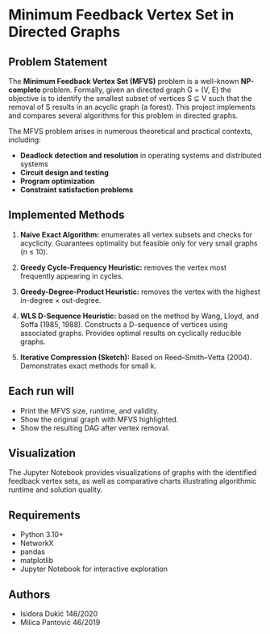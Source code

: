 # Minimum Feedback Vertex Set in Directed Graphs

## Problem Statement

The **Minimum Feedback Vertex Set (MFVS)** problem is a well-known **NP-complete** problem. Formally, given an directed graph G = (V, E) the objective is to identify the smallest subset of vertices S ⊆ V such that the removal of S results in an acyclic graph (a forest). This project implements and compares several algorithms for this problem in directed graphs.

The MFVS problem arises in numerous theoretical and practical contexts, including:

* **Deadlock detection and resolution** in operating systems and distributed systems
* **Circuit design and testing**
* **Program optimization**
* **Constraint satisfaction problems**


## Implemented Methods

1. **Naive Exact Algorithm:** enumerates all vertex subsets and checks for acyclicity. Guarantees optimality but feasible only for very small graphs (n ≤ 10).

2. **Greedy Cycle-Frequency Heuristic:** removes the vertex most frequently appearing in cycles.

3. **Greedy-Degree-Product Heuristic:** removes the vertex with the highest in-degree × out-degree.

4. **WLS D-Sequence Heuristic:** based on the method by Wang, Lloyd, and Soffa (1985, 1988). Constructs a D-sequence of vertices using associated graphs. Provides optimal results on cyclically reducible graphs.

5. **Iterative Compression (Sketch):** Based on Reed–Smith–Vetta (2004). Demonstrates exact methods for small k.


## Each run will

* Print the MFVS size, runtime, and validity.
* Show the original graph with MFVS highlighted.
* Show the resulting DAG after vertex removal.

## Visualization

The Jupyter Notebook provides visualizations of graphs with the identified feedback vertex sets, as well as comparative charts illustrating algorithmic runtime and solution quality.

## Requirements

* Python 3.10+
* NetworkX
* pandas
* matplotlib
* Jupyter Notebook for interactive exploration


## Authors

* Isidora Dukić 146/2020
* Milica Pantović 46/2019


